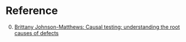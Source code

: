 # Reference

0. [Brittany Johnson-Matthews: Causal testing: understanding the root causes of defects](https://www.youtube.com/watch?v=SrDqrwyV4I4)

